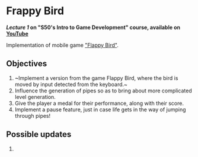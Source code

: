 # Frappy Bird
***Lecture 1* on "S50's Intro to Game Development" course, available on [YouTube](https://www.youtube.com/playlist?list=PLWKjhJtqVAbluXJKKbCIb4xd7fcRkpzoz)**
    
Implementation of mobile game ["Flappy Bird"](https://pt.wikipedia.org/wiki/Flappy_Bird).

## Objectives

1. ~Implement a version from the game Flappy Bird, where the bird is moved by input detected from the keyboard.~
2. Influence the generation of pipes so as to bring about more complicated level generation.
3. Give the player a medal for their performance, along with their score.
4. Implement a pause feature, just in case life gets in the way of jumping through pipes!

## Possible updates

1. 